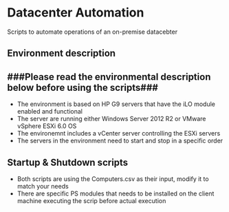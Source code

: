 # Datacenter Automation

Scripts to automate operations of an on-premise datacebter

## Environment description

###Please read the environmental description below before using the scripts###
----------

- The environment is based on HP G9 servers that have the iLO module enabled and functional
- The server are running either Windows Server 2012 R2 or VMware vSphere ESXi 6.0 OS
- The environemnt includes a vCenter server controlling the ESXi servers
- The servers in the environment need to start and stop in a specific order

## Startup & Shutdown scripts

- Both scripts are using the Computers.csv as their input, modify it to match your needs
- There are specific PS modules that needs to be installed on the client machine executing the scrip before actual execution